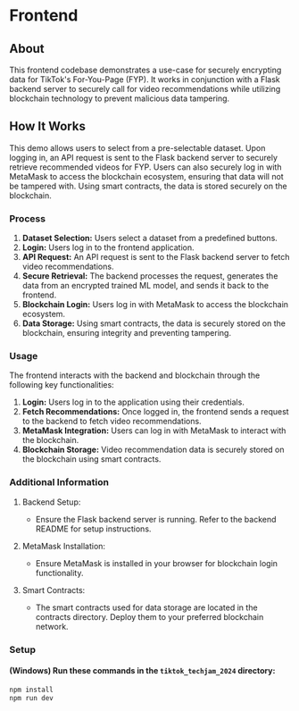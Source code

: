 # Frontend

## About

This frontend codebase demonstrates a use-case for securely encrypting data for TikTok's For-You-Page (FYP). It works in conjunction with a Flask backend server to securely call for video recommendations while utilizing blockchain technology to prevent malicious data tampering.

## How It Works

This demo allows users to select from a pre-selectable dataset. Upon logging in, an API request is sent to the Flask backend server to securely retrieve recommended videos for FYP. Users can also securely log in with MetaMask to access the blockchain ecosystem, ensuring that data will not be tampered with. Using smart contracts, the data is stored securely on the blockchain.

### Process

1. **Dataset Selection:** Users select a dataset from a predefined buttons.
2. **Login:** Users log in to the frontend application.
3. **API Request:** An API request is sent to the Flask backend server to fetch video recommendations.
4. **Secure Retrieval:** The backend processes the request, generates the data from an encrypted trained ML model, and sends it back to the frontend.
5. **Blockchain Login:** Users log in with MetaMask to access the blockchain ecosystem.
6. **Data Storage:** Using smart contracts, the data is securely stored on the blockchain, ensuring integrity and preventing tampering.

### Usage

The frontend interacts with the backend and blockchain through the following key functionalities:

1. **Login:** Users log in to the application using their credentials.
2. **Fetch Recommendations:** Once logged in, the frontend sends a request to the backend to fetch video recommendations.
3. **MetaMask Integration:** Users can log in with MetaMask to interact with the blockchain.
4. **Blockchain Storage:** Video recommendation data is securely stored on the blockchain using smart contracts.

### Additional Information

1. Backend Setup:

    - Ensure the Flask backend server is running. Refer to the backend README for setup instructions.

2. MetaMask Installation:

    - Ensure MetaMask is installed in your browser for blockchain login functionality.

3. Smart Contracts:
    - The smart contracts used for data storage are located in the contracts directory. Deploy them to your preferred blockchain network.

### Setup

#### (Windows) Run these commands in the `tiktok_techjam_2024` directory:

```bash
npm install
npm run dev
```
